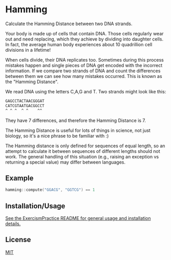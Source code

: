 # Hamming

Calculate the Hamming Distance between two DNA strands.

Your body is made up of cells that contain DNA. Those cells regularly wear out and need replacing, which they achieve by dividing into daughter cells. In fact, the average human body experiences about 10 quadrillion cell divisions in a lifetime!

When cells divide, their DNA replicates too. Sometimes during this process mistakes happen and single pieces of DNA get encoded with the incorrect information. If we compare two strands of DNA and count the differences between them we can see how many mistakes occurred. This is known as the "Hamming Distance".

We read DNA using the letters C,A,G and T. Two strands might look like this:

```bash
GAGCCTACTAACGGGAT
CATCGTAATGACGGCCT
^ ^ ^  ^ ^    ^^ 
```

They have 7 differences, and therefore the Hamming Distance is 7.

The Hamming Distance is useful for lots of things in science, not just biology, so it's a nice phrase to be familiar with :)

The Hamming distance is only defined for sequences of equal length, so an attempt to calculate it between sequences of different lengths should not work. The general handling of this situation (e.g., raising an exception vs returning a special value) may differ between languages.

## Example

```cpp
hamming::compute("GGACG", "GGTCG") == 1
```

## Installation/Usage

[See the ExercismPractice README for general usage and installation details.](https://github.com/Lignite17/ExercismPractice/blob/main/README.md)

## License
[MIT](https://choosealicense.com/licenses/mit/)
